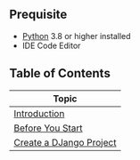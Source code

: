 

## Prequisite

- [Python](https://python.org) 3.8 or higher installed 
- IDE Code Editor

## Table of Contents

| Topic                             |
| --------------------------------- |
|[Introduction]()                   |
|[Before You Start]()               |
|[Create a DJango Project]()        |